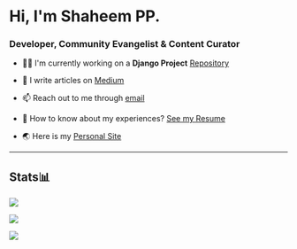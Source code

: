 # Hi, I'm Shaheem PP.


### Developer, Community Evangelist & Content Curator

- 👨‍💻 I'm currently working on a **Django Project** [Repository](https://github.com/shaheem-pp/share_io)

- 📝 I write articles on [Medium](https://medium.com/@shaheem-pp)

- 📫 Reach out to me through [email](mailto:shanofficial2000@gmail.com)

- 📄 How to know about my experiences? [See my Resume](https://shaheem-pp.web.app/Assets/Others/resume.pdf)

- 🌏 Here is my [Personal Site](https://shaheem-pp.web.app)

-----

## Stats📊

![](https://github-readme-stats.vercel.app/api/top-langs/?username=shaheem-pp&layout=compact&langs_count=10)

![](https://github-readme-stats.vercel.app/api?username=shaheem-pp&show_icons=true&locale=en)

![](https://github-readme-streak-stats.herokuapp.com/?user=shaheem-pp)
